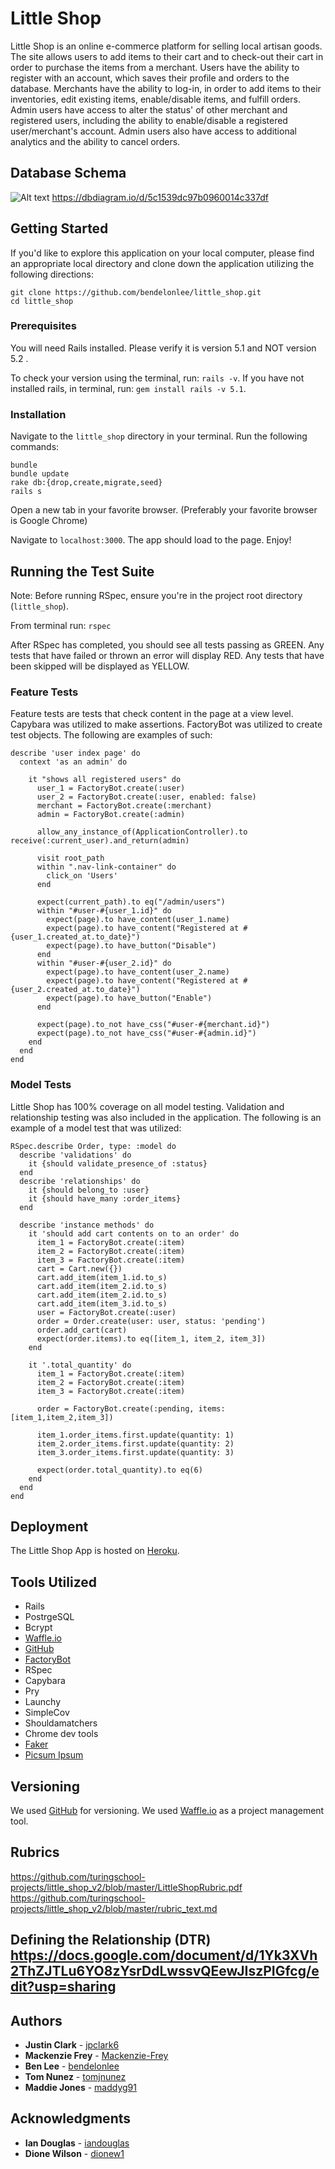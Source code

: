 # Little Shop

Little Shop is an online e-commerce platform for selling local artisan goods. The site allows users to add items to their cart and to check-out their cart in order to purchase the items from a merchant. Users have the ability to register with an account, which saves their profile and orders to the database. Merchants have the ability to log-in, in order to add items to their inventories, edit existing items, enable/disable items, and fulfill orders. Admin users have access to alter the status' of other merchant and registered users, including the ability to enable/disable a registered user/merchant's account. Admin users also have access to additional analytics and the ability to cancel orders.

## Database Schema
![Alt text](./public/Database_1.png?raw=true "Title")
https://dbdiagram.io/d/5c1539dc97b0960014c337df

## Getting Started

If you'd like to explore this application on your local computer, please find an appropriate local directory and clone down the application utilizing the following directions:

```
git clone https://github.com/bendelonlee/little_shop.git
cd little_shop

```

### Prerequisites
You will need Rails installed. Please verify it is version 5.1 and NOT  version 5.2 .

To check your version using the terminal, run: `rails -v`.
If you have not installed rails, in terminal, run: `gem install rails -v 5.1`.

### Installation

Navigate to the `little_shop` directory in your terminal.
Run the following commands:
```
bundle
bundle update
rake db:{drop,create,migrate,seed}
rails s

```
Open a new tab in your favorite browser. (Preferably your favorite browser is Google Chrome)

Navigate to `localhost:3000`. The app should load to the page. Enjoy!

## Running the Test Suite

Note: Before running RSpec, ensure you're in the project root directory (`little_shop`).

From terminal run: `rspec`

After RSpec has completed, you should see all tests passing as GREEN. Any tests that have failed or thrown an error will display RED. Any tests that have been skipped will be displayed as YELLOW.

### Feature Tests

Feature tests are tests that check content in the page at a view level. Capybara was utilized to make assertions. FactoryBot was utilized to create test objects. The following are examples of such:

```
describe 'user index page' do
  context 'as an admin' do

    it "shows all registered users" do
      user_1 = FactoryBot.create(:user)
      user_2 = FactoryBot.create(:user, enabled: false)
      merchant = FactoryBot.create(:merchant)
      admin = FactoryBot.create(:admin)

      allow_any_instance_of(ApplicationController).to receive(:current_user).and_return(admin)

      visit root_path
      within ".nav-link-container" do
        click_on 'Users'
      end

      expect(current_path).to eq("/admin/users")
      within "#user-#{user_1.id}" do
        expect(page).to have_content(user_1.name)
        expect(page).to have_content("Registered at #{user_1.created_at.to_date}")
        expect(page).to have_button("Disable")
      end
      within "#user-#{user_2.id}" do
        expect(page).to have_content(user_2.name)
        expect(page).to have_content("Registered at #{user_2.created_at.to_date}")
        expect(page).to have_button("Enable")
      end

      expect(page).to_not have_css("#user-#{merchant.id}")
      expect(page).to_not have_css("#user-#{admin.id}")
    end
  end
end
```

### Model Tests

Little Shop has 100% coverage on all model testing. Validation and relationship testing was also included in the application. The following is an example of a model test that was utilized:
```
RSpec.describe Order, type: :model do
  describe 'validations' do
    it {should validate_presence_of :status}
  end
  describe 'relationships' do
    it {should belong_to :user}
    it {should have_many :order_items}
  end

  describe 'instance methods' do
    it 'should add cart contents on to an order' do
      item_1 = FactoryBot.create(:item)
      item_2 = FactoryBot.create(:item)
      item_3 = FactoryBot.create(:item)
      cart = Cart.new({})
      cart.add_item(item_1.id.to_s)
      cart.add_item(item_2.id.to_s)
      cart.add_item(item_2.id.to_s)
      cart.add_item(item_3.id.to_s)
      user = FactoryBot.create(:user)
      order = Order.create(user: user, status: 'pending')
      order.add_cart(cart)
      expect(order.items).to eq([item_1, item_2, item_3])
    end

    it '.total_quantity' do
      item_1 = FactoryBot.create(:item)
      item_2 = FactoryBot.create(:item)
      item_3 = FactoryBot.create(:item)

      order = FactoryBot.create(:pending, items: [item_1,item_2,item_3])

      item_1.order_items.first.update(quantity: 1)
      item_2.order_items.first.update(quantity: 2)
      item_3.order_items.first.update(quantity: 3)

      expect(order.total_quantity).to eq(6)
    end
  end
end

```

## Deployment

The Little Shop App is hosted on [Heroku](https://evening-eyrie-16856.herokuapp.com/).

## Tools Utilized

* Rails
* PostrgeSQL
* Bcrypt
* [Waffle.io](https://waffle.io)
* [GitHub](github.com)
* [FactoryBot](https://github.com/thoughtbot/factory_bot)
* RSpec
* Capybara
* Pry
* Launchy
* SimpleCov
* Shouldamatchers
* Chrome dev tools
* [Faker](https://github.com/stympy/faker)
* [Picsum Ipsum](https://picsumipsum.herokuapp.com/)

## Versioning

We used [GitHub](https://github.com/) for versioning.
We used [Waffle.io](https://waffle.io/) as a project management tool.

## Rubrics
https://github.com/turingschool-projects/little_shop_v2/blob/master/LittleShopRubric.pdf
https://github.com/turingschool-projects/little_shop_v2/blob/master/rubric_text.md

## Defining the Relationship (DTR) https://docs.google.com/document/d/1Yk3XVh2ThZJTLu6YO8zYsrDdLwssvQEewJIszPIGfcg/edit?usp=sharing

## Authors

* **Justin Clark** - [jpclark6](https://github.com/jpclark6)
* **Mackenzie Frey** - [Mackenzie-Frey](https://github.com/Mackenzie-Frey)
* **Ben Lee** - [bendelonlee](https://github.com/bendelonlee)
* **Tom Nunez** - [tomjnunez](https://github.com/tomjnunez)
* **Maddie Jones** - [maddyg91](https://github.com/maddyg91)

## Acknowledgments

* **Ian Douglas** - [iandouglas](https://iandouglas.com/turing/)
* **Dione Wilson** - [dionew1](https://github.com/dionew1)

